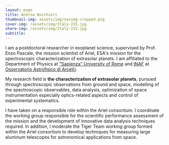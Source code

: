 ```yaml
---
layout: page
title: Andrea Bocchieri
thumbnail-img: assets/img/navimg-cropped.png
cover-img: /assets/img/Italy-ISS.jpg
share-img: /assets/img/Italy-ISS.jpg
subtitle: 
---
```


I am a postdoctoral researcher in exoplanet science, supervised by Prof. Enzo Pascale, the mission scientist of Ariel, ESA's mission for the spectroscopic characterization of extrasolar planets. I am affiliated to the Department of Physics at ["Sapienza" University of Rome](https://www.uniroma1.it/) and [INAF](http://www.inaf.it/it) at [Osservatorio Astrofisico di Arcetri](https://www.arcetri.inaf.it/).

My research field is **the characterization of extrasolar planets**, pursued through spectroscopic observations from ground and space, modelling of the spectroscopic observables, data analysis, optimization of space instrumentation especially optics-related aspects and control of experimental systematics. 

I have taken on a responsible role within the Ariel consortium. I coordinate the working group responsible for the scientific performance assessment of the mission and the development of innovative data analysis techniques required. In addition, I moderate the Tiger Team working group formed within the Ariel consortium to develop techniques for measuring large aluminum telescopes for astronomical applications from space.

<!-- I have expertise in atmospheric retrieval methods, instrument simulation pipelines, calibration procedures, detrending techniques, interferometric measurements, and Ariel mission performance analysis. -->

<!-- My work bridges the gap between instrumentation, observation, and interpretation of astronomical observations. -->
